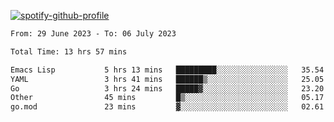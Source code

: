 [![spotify-github-profile](https://spotify-github-profile.vercel.app/api/view?uid=313pysyt3uxkjdidtiuvzf7nrnnu&cover_image=true&theme=natemoo-re&show_offline=false&background_color=121212&interchange=false&bar_color=53b14f&bar_color_cover=false)](https://spotify-github-profile.vercel.app/api/view?uid=313pysyt3uxkjdidtiuvzf7nrnnu&redirect=true)

<!--START_SECTION:waka-->

```txt
From: 29 June 2023 - To: 06 July 2023

Total Time: 13 hrs 57 mins

Emacs Lisp           5 hrs 13 mins   █████████░░░░░░░░░░░░░░░░   35.54 %
YAML                 3 hrs 41 mins   ██████▒░░░░░░░░░░░░░░░░░░   25.05 %
Go                   3 hrs 24 mins   █████▓░░░░░░░░░░░░░░░░░░░   23.20 %
Other                45 mins         █▒░░░░░░░░░░░░░░░░░░░░░░░   05.17 %
go.mod               23 mins         ▓░░░░░░░░░░░░░░░░░░░░░░░░   02.61 %
```

<!--END_SECTION:waka-->
